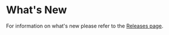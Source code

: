 # What's New

For information on what's new please refer to the [Releases page](https://github.com/Azure/alz-monitor/releases).
